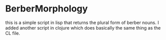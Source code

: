 # BerberMorphology

this is a simple script in lisp that returns the plural form of berber nouns.
I added another script in clojure which does basically the same thing as the CL file.
